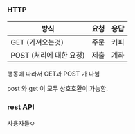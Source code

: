 ### HTTP

| 방식                    | 요청 | 응답 |
| ----------------------- | ---- | ---- |
| GET (가져오는것)        | 주문 | 커피 |
| POST (처리에 대한 요청) | 제출 | 계좌 |

행동에 따라서 GET과 POST 가 나뉨

post 와 get 이 모두 상호호환이 가능함.

### rest API

사용자들ㅇ

